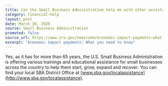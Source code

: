 ```yaml
---
title: Can the Small Business Administration help me with other assistance?
category: financial-help
layout: post
date: March 30, 2020
source: Small Business Administration
promoted: false
source_url: https://www.irs.gov/newsroom/economic-impact-payments-what-you-need-to-know
excerpt: "Economic impact payments: What you need to know"
---
```


Yes, as it has for more than 65 years, the U.S. Small Business Administration is offering various trainings and educational assistance for small businesses across the country to help them start, grow, expand and recover. You can find your local SBA District Office at [www.sba.gov/localassistance](http://www.sba.gov/localassistance).
